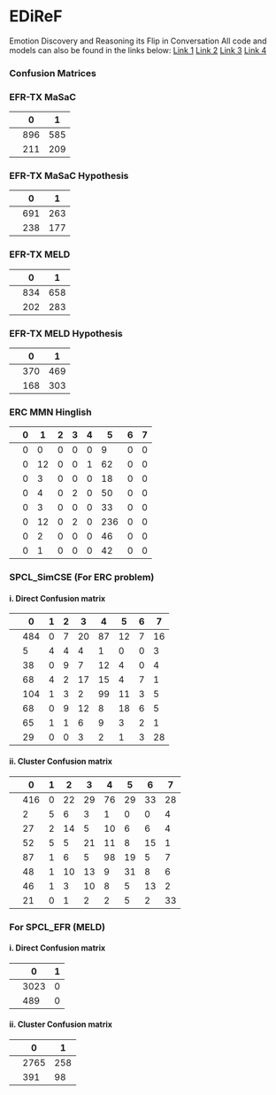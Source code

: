 # EDiReF
Emotion Discovery and Reasoning its Flip in Conversation
All code and models can also be found in the links below:
[Link 1](https://drive.google.com/drive/folders/1caVkW4nahhVq8UFcoxfXh8h1WLwD8roZ?usp=sharing)
[Link 2](https://drive.google.com/drive/folders/1It9bYNx94ebsgI3Cc-zpd4OYh7wMvNKh?usp=sharing)
[Link 3](https://drive.google.com/drive/folders/1UyLdZndFs9bTclxYQ0H7n_yuAZfEazLx?usp=sharing)
[Link 4](https://drive.google.com/drive/folders/1rkJnSdMWwVhLtGPBqFYNSXluMmGchhKR)

### Confusion Matrices
### EFR-TX MaSaC

|           | 0 | 1 |
|-----------|---|---|
|            | 896 | 585 |
|            | 211 | 209 |

### EFR-TX MaSaC Hypothesis

|           | 0 | 1 |
|-----------|---|---|
|            | 691 | 263 |
|            | 238 | 177 |

### EFR-TX MELD

|           | 0 | 1 |
|-----------|---|---|
|            | 834 | 658 |
|            | 202 | 283 |

### EFR-TX MELD Hypothesis

|           | 0 | 1 |
|-----------|---|---|
|            | 370 | 469 |
|            | 168 | 303 |

### ERC MMN Hinglish

|           | 0 | 1 | 2 | 3 | 4 | 5 | 6 | 7 |
|-----------|---|---|---|---|---|---|---|---|
|           | 0 | 0 | 0 | 0 | 0 | 9 | 0 | 0 |
|           | 0 | 12 | 0 | 0 | 1 | 62 | 0 | 0 |
|           | 0 | 3 | 0 | 0 | 0 | 18 | 0 | 0 |
|           | 0 | 4 | 0 | 2 | 0 | 50 | 0 | 0 |
|           | 0 | 3 | 0 | 0 | 0 | 33 | 0 | 0 |
|           | 0 | 12 | 0 | 2 | 0 | 236 | 0 | 0 |
|           | 0 | 2 | 0 | 0 | 0 | 46 | 0 | 0 |
|           | 0 | 1 | 0 | 0 | 0 | 42 | 0 | 0 |

### SPCL_SimCSE (For ERC problem)

#### i. Direct Confusion matrix

|           | 0 | 1 | 2 | 3 | 4 | 5 | 6 | 7 |
|-----------|---|---|---|---|---|---|---|---|
|           | 484 | 0 | 7 | 20 | 87 | 12 | 7 | 16 |
|           | 5 | 4 | 4 | 4 | 1 | 0 | 0 | 3 |
|           | 38 | 0 | 9 | 7 | 12 | 4 | 0 | 4 |
|           | 68 | 4 | 2 | 17 | 15 | 4 | 7 | 1 |
|           | 104 | 1 | 3 | 2 | 99 | 11 | 3 | 5 |
|           | 68 | 0 | 9 | 12 | 8 | 18 | 6 | 5 |
|           | 65 | 1 | 1 | 6 | 9 | 3 | 2 | 1 |
|           | 29 | 0 | 0 | 3 | 2 | 1 | 3 | 28 |

#### ii. Cluster Confusion matrix

|           | 0 | 1 | 2 | 3 | 4 | 5 | 6 | 7 |
|-----------|---|---|---|---|---|---|---|---|
|           | 416 | 0 | 22 | 29 | 76 | 29 | 33 | 28 |
|           | 2 | 5 | 6 | 3 | 1 | 0 | 0 | 4 |
|           | 27 | 2 | 14 | 5 | 10 | 6 | 6 | 4 |
|           | 52 | 5 | 5 | 21 | 11 | 8 | 15 | 1 |
|           | 87 | 1 | 6 | 5 | 98 | 19 | 5 | 7 |
|           | 48 | 1 | 10 | 13 | 9 | 31 | 8 | 6 |
|           | 46 | 1 | 3 | 10 | 8 | 5 | 13 | 2 |
|           | 21 | 0 | 1 | 2 | 2 | 5 | 2 | 33 |

### For SPCL_EFR (MELD)

#### i. Direct Confusion matrix

|           | 0 | 1 |
|-----------|---|---|
|           | 3023 | 0 |
|           | 489 | 0 |

#### ii. Cluster Confusion matrix

|           | 0 | 1 |
|-----------|---|---|
|           | 2765 | 258 |
|           | 391 | 98 |

